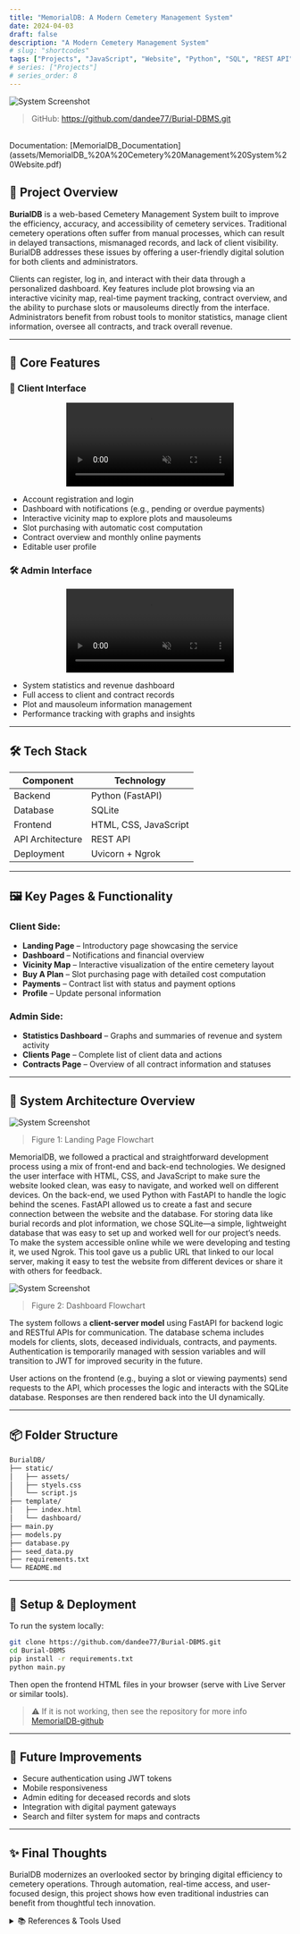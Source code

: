 ```yaml
---
title: "MemorialDB: A Modern Cemetery Management System"
date: 2024-04-03
draft: false 
description: "A Modern Cemetery Management System"
# slug: "shortcodes"
tags: ["Projects", "JavaScript", "Website", "Python", "SQL", "REST API", "DBMS"]
# series: ["Projects"]
# series_order: 8
---
```


![System Screenshot](assets/0.png)

> GitHub: https://github.com/dandee77/Burial-DBMS.git
<br>
 Documentation: [MemorialDB_Documentation](assets/MemorialDB_%20A%20Cemetery%20Management%20System%20Website.pdf)

## 🚀 Project Overview

**BurialDB** is a web-based Cemetery Management System built to improve the efficiency, accuracy, and accessibility of cemetery services. Traditional cemetery operations often suffer from manual processes, which can result in delayed transactions, mismanaged records, and lack of client visibility. BurialDB addresses these issues by offering a user-friendly digital solution for both clients and administrators.

Clients can register, log in, and interact with their data through a personalized dashboard. Key features include plot browsing via an interactive vicinity map, real-time payment tracking, contract overview, and the ability to purchase slots or mausoleums directly from the interface. Administrators benefit from robust tools to monitor statistics, manage client information, oversee all contracts, and track overall revenue.

---

## 🧠 Core Features

### 🔐 Client Interface

<div style="text-align:center;">
    <video autoplay muted loop playsinline>
        <source src="assets/client.mp4" type="video/mp4">
        Your browser does not support the video tag.
    </video>
</div>

* Account registration and login
* Dashboard with notifications (e.g., pending or overdue payments)
* Interactive vicinity map to explore plots and mausoleums
* Slot purchasing with automatic cost computation
* Contract overview and monthly online payments
* Editable user profile

### 🛠️ Admin Interface

<div style="text-align:center;">
    <video autoplay muted loop playsinline>
        <source src="assets/admin.mp4" type="video/mp4">
        Your browser does not support the video tag.
    </video>
</div>

* System statistics and revenue dashboard
* Full access to client and contract records
* Plot and mausoleum information management
* Performance tracking with graphs and insights


---

## 🛠️ Tech Stack

| Component        | Technology              |
| ---------------- | ----------------------- |
| Backend          | Python (FastAPI)        |
| Database         | SQLite                  |
| Frontend         | HTML, CSS, JavaScript   |
| API Architecture | REST API                |
| Deployment       | Uvicorn + Ngrok         |

---

## 🖼️ Key Pages & Functionality

### Client Side:

* **Landing Page** – Introductory page showcasing the service
* **Dashboard** – Notifications and financial overview
* **Vicinity Map** – Interactive visualization of the entire cemetery layout
* **Buy A Plan** – Slot purchasing page with detailed cost computation
* **Payments** – Contract list with status and payment options
* **Profile** – Update personal information

### Admin Side:

* **Statistics Dashboard** – Graphs and summaries of revenue and system activity
* **Clients Page** – Complete list of client data and actions
* **Contracts Page** – Overview of all contract information and statuses

---

  
## 🧩 System Architecture Overview

![System Screenshot](assets/landing.png)
> Figure 1: Landing Page Flowchart

MemorialDB, we 
followed a practical and straightforward 
development process using a mix of front-end 
and back-end technologies. We designed the 
user interface with HTML, CSS, and JavaScript 
to make sure the website looked clean, was easy 
to navigate, and worked well on different 
devices. 
On the back-end, we used Python with 
FastAPI to handle the logic behind the scenes. 
FastAPI allowed us to create a fast and secure 
connection between the website and the 
database. For storing data like burial records and 
plot information, we chose SQLite—a simple, 
lightweight database that was easy to set up and 
worked well for our project’s needs. 
To make the system accessible online 
while we were developing and testing it, we 
used Ngrok. This tool gave us a public URL that 
linked to our local server, making it easy to test 
the website from different devices or share it 
with others for feedback. 

![System Screenshot](assets/dashboard.png)
> Figure 2: Dashboard Flowchart

The system follows a **client-server model** using FastAPI for backend logic and RESTful APIs for communication. The database schema includes models for clients, slots, deceased individuals, contracts, and payments. Authentication is temporarily managed with session variables and will transition to JWT for improved security in the future.

User actions on the frontend (e.g., buying a slot or viewing payments) send requests to the API, which processes the logic and interacts with the SQLite database. Responses are then rendered back into the UI dynamically.

---

## 📦 Folder Structure

```bash
BurialDB/
├── static/
│   ├── assets/
│   ├── styels.css
│   └── script.js
├── template/
│   ├── index.html
│   └── dashboard/
├── main.py
├── models.py
├── database.py
├── seed_data.py
├── requirements.txt
└── README.md
```

---

## 🔧 Setup & Deployment

To run the system locally:

```bash
git clone https://github.com/dandee77/Burial-DBMS.git
cd Burial-DBMS
pip install -r requirements.txt
python main.py
```

Then open the frontend HTML files in your browser (serve with Live Server or similar tools).
> ⚠️ If it is not working, then see the repository for more info [MemorialDB-github](https://github.com/dandee77/Burial-DBMS.git)

---

## 🌱 Future Improvements

* Secure authentication using JWT tokens
* Mobile responsiveness
* Admin editing for deceased records and slots
* Integration with digital payment gateways
* Search and filter system for maps and contracts

---

## ✨ Final Thoughts

BurialDB modernizes an overlooked sector by bringing digital efficiency to cemetery operations. Through automation, real-time access, and user-focused design, this project shows how even traditional industries can benefit from thoughtful tech innovation.

<details>
<summary>📚 References & Tools Used</summary>
<div markdown="1">

* [FastAPI Documentation](https://fastapi.tiangolo.com/)
* [SQLite Documentation](https://sqlite.org/docs.html)
* [MDN Web Docs](https://developer.mozilla.org/)

</div>
</details>




